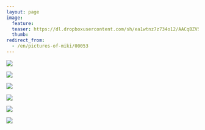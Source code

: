 ```yaml
---
layout: page
image:
  feature:
  teaser: https://dl.dropboxusercontent.com/sh/ea1wtnz7z734o12/AACqBZVS-lMQgaQ7ThQC6IC8a/mikin-kuvat/1/DSC31982_-245px.jpg
  thumb:
redirect_from:
  - /en/pictures-of-miki/00053
---
```


[![](https://dl.dropboxusercontent.com/sh/ea1wtnz7z734o12/AADz61FHf-DWBea4nmFwTu1la/mikin-kuvat/1/DSC31981-800px.jpg)](https://dl.dropboxusercontent.com/sh/ea1wtnz7z734o12/AAA0Hm-lZW39S3oy_sb_tWRga/mikin-kuvat/1/DSC31981.JPG)

[![](https://dl.dropboxusercontent.com/sh/ea1wtnz7z734o12/AACWiVRGxz1GteKIj8r-_uLLa/mikin-kuvat/1/DSC32001-800px.jpg)](https://dl.dropboxusercontent.com/sh/ea1wtnz7z734o12/AABBhtGKKXg2v12LoB6fTtc8a/mikin-kuvat/1/DSC32001.JPG)

[![](https://dl.dropboxusercontent.com/sh/ea1wtnz7z734o12/AAC9pZp8zlHVTy8lsWB0HSQOa/mikin-kuvat/1/DSC32002-800px.jpg)](https://dl.dropboxusercontent.com/sh/ea1wtnz7z734o12/AADGh1wul5LAxubmLFvzQ3Era/mikin-kuvat/1/DSC32002.JPG)

[![](https://dl.dropboxusercontent.com/sh/ea1wtnz7z734o12/AAAv8mmXSRA6yEN4xSZ9JbFGa/mikin-kuvat/1/DSC32005-800px.jpg)](https://dl.dropboxusercontent.com/sh/ea1wtnz7z734o12/AADKi-PKyQm64lkbHopTy6Psa/mikin-kuvat/1/DSC32005.JPG)

[![](https://dl.dropboxusercontent.com/sh/ea1wtnz7z734o12/AADg07y7MxlXi6HR78NWSdELa/mikin-kuvat/1/DSC31962-800px.jpg)](https://dl.dropboxusercontent.com/sh/ea1wtnz7z734o12/AACGfy2H95mjhzvchCrTWIxZa/mikin-kuvat/1/DSC31962.JPG)

[![](https://dl.dropboxusercontent.com/sh/ea1wtnz7z734o12/AABLNztxTvWGeCVLBDtsYZwFa/mikin-kuvat/1/DSC31982-800px.jpg)](https://dl.dropboxusercontent.com/sh/ea1wtnz7z734o12/AAA_XIRXKM6B8QeyluG6d3lia/mikin-kuvat/1/DSC31982.JPG)

